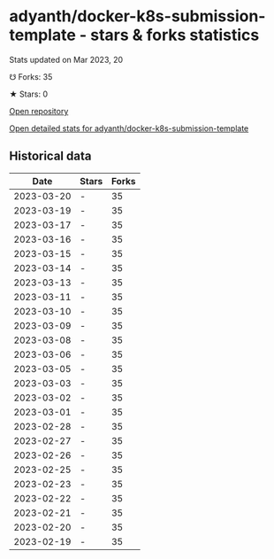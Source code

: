 # adyanth/docker-k8s-submission-template - stars & forks statistics

Stats updated on Mar 2023, 20

☋ Forks: 35

★ Stars: 0

[Open repository](https://github.com/adyanth/docker-k8s-submission-template)

[Open detailed stats for adyanth/docker-k8s-submission-template](https://reviewgithub.com/rep/adyanth/docker-k8s-submission-template)

## Historical data
| Date | Stars | Forks |
|------|-------|-------|
| 2023-03-20 | - | 35 | 
| 2023-03-19 | - | 35 | 
| 2023-03-17 | - | 35 | 
| 2023-03-16 | - | 35 | 
| 2023-03-15 | - | 35 | 
| 2023-03-14 | - | 35 | 
| 2023-03-13 | - | 35 | 
| 2023-03-11 | - | 35 | 
| 2023-03-10 | - | 35 | 
| 2023-03-09 | - | 35 | 
| 2023-03-08 | - | 35 | 
| 2023-03-06 | - | 35 | 
| 2023-03-05 | - | 35 | 
| 2023-03-03 | - | 35 | 
| 2023-03-02 | - | 35 | 
| 2023-03-01 | - | 35 | 
| 2023-02-28 | - | 35 | 
| 2023-02-27 | - | 35 | 
| 2023-02-26 | - | 35 | 
| 2023-02-25 | - | 35 | 
| 2023-02-23 | - | 35 | 
| 2023-02-22 | - | 35 | 
| 2023-02-21 | - | 35 | 
| 2023-02-20 | - | 35 | 
| 2023-02-19 | - | 35 | 

